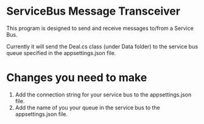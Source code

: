 # ServiceBus Message Transceiver
This program is designed to send and receive messages to/from a Service Bus.

Currently it will send the Deal.cs class (under Data folder) to the service bus queue specified in the appsettings.json file.

# Changes you need to make
1. Add the connection string for your service bus to the appsettings.json file.
2. Add the name of you your queue in the service bus to the appsettings.json file.


